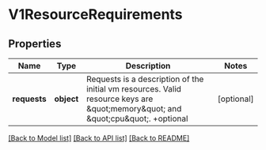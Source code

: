 # V1ResourceRequirements

## Properties
Name | Type | Description | Notes
------------ | ------------- | ------------- | -------------
**requests** | **object** | Requests is a description of the initial vm resources. Valid resource keys are \&quot;memory\&quot; and \&quot;cpu\&quot;. +optional | [optional] 

[[Back to Model list]](../README.md#documentation-for-models) [[Back to API list]](../README.md#documentation-for-api-endpoints) [[Back to README]](../README.md)


